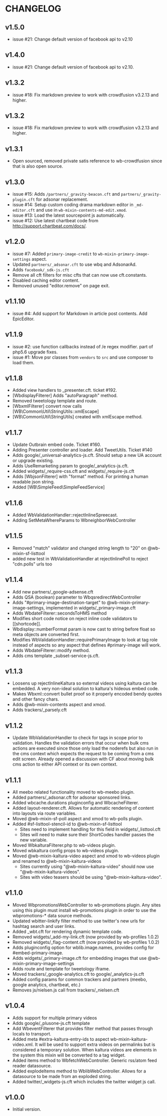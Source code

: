 # CHANGELOG

## v1.5.0
* issue #21: Change default version of facebook api to v2.10


## v1.4.0
* issue #21: Change default version of facebook api to v2.10.


## v1.3.2
* issue #18: Fix markdown preview to work with crowdfusion v3.2.13 and higher.


## v1.3.2
* issue #18: Fix markdown preview to work with crowdfusion v3.2.13 and higher.


## v1.3.1
* Open sourced, removed private satis reference to wb-crowdfusion since that is also open source.


## v1.3.0
* issue #15: Adds `/partners/_gravity-beacon.cft` and `partners/_gravity-plugin.cft` for adsonar replacement.
* issue #14: Setup custom coding drama markdown editor in `_md-editor.cft` and use in `wb-mixin-contents-md-edit.xmod`.
* issue #13: Load the latest sourcepoint js automatically.
* issue #12: Use latest chartbeat code from http://support.chartbeat.com/docs/.


## v1.2.0
* issue #7: Added `primary-image-credit` to `wb-mixin-primary-image-settings` aspect.
* Updated `partners/_adsonar.cft` to use wbq and AdsonarAd.
* Adds `facebook/_sdk-js.cft`
* Remove all cft filters for misc cfts that can now use cft.constants.
* Disabled caching editor content.
* Removed unused "editor.remove" on page exit.


## v1.1.10
* issue #4: Add support for Markdown in article post contents. Add EpicEditor.


## v1.1.9
* issue #2: use function callbacks instead of /e regex modifier.  part of php5.6 upgrade fixes.
* issue #1: Move psr classes from `vendors` to `src` and use composer to load them.


## v1.1.8
* Added view handlers to _presenter.cft.  ticket #192.
* [WbdisplayFilterer] Adds "autoParagraph" method.
* Removed tweetology template and route.
* [WbxmlFilterer] convert now calls [WB\Common\Util\StringUtils::xmlEscape]
* [WB\Common\Util\StringUtils] created with xmlEscape method.


## v1.1.7
* Update Outbrain embed code. Ticket #160.
* Adding Presenter controller and loader. Add TweetUtils. Ticket #140
* Adds google/_universal-analytics-js.cft.  Should setup a new UA account or upgrade existing.
* Adds UseRemarketing param to google/_analytics-js.cft.
* Added widgets/_require-css.cft and widgets/_require-js.cft
* Adds [WbjsonFilterer] with "format" method.  For printing a human readable json string.
* Added [WB\SimpleFeed\SimpleFeedService]


## v1.1.6
* Added WbValidationHandler::rejectInlineSpreecast.
* Adding SetMetaWhereParams to WbneighborWebController


## v1.1.5
* Removed "match" validator and changed string length to "20" on @wb-mixin-sf-listtool
* added new test in WbValidationHandler at rejectInlinePoll to reject "cdn.polls" urls too


## v1.1.4
* Add new partners/_google-adsense.cft
* Adds QSA (boolean) parameter to WbqsredirectWebController
* Adds "#primary-image-destination-target" to @wb-mixin-primary-image-settings, implemented in widgets/_primary-image.cft
* Adds WbdateFilterer::secondsToHMS method
* Modifies short code notice on reject inline code validators to [[shortcode]].
* Wbdisplay::numberFormat param is now cast to string before float so meta objects are converted first.
* Modifies WbValidationHandler::requirePrimaryImage to look at tag role instead of aspects so any aspect that defines #primary-image will work.
* Adds WbdateFilterer::modify method.
* Adds cms template _subset-service-js.cft.


## v1.1.3
* Loosens up rejectInlineKaltura so external videos using kaltura can be embedded.  A very non-ideal solution to kaltura's hideous embed code.
* Makes Wbxml::convert bullet proof so it properly encoded bendy quotes and other fancy chars.
* Adds @wb-mixin-contents aspect and xmod.
* Adds trackers/_parsely.cft


## v1.1.2
* Update WbValidationHandler to check for tags in scope prior to validation.  Handles the validation errors that occur when bulk cms actions are executed since those only load the noderefs but
    also run in the cms context which expects the request to be coming from a cms edit screen. Already opened a discussion with CF about moving bulk cms action to either API context or its own context.


## v1.1.1
* All meebo related functionality moved to wb-meebo plugin.
* Added partners/_adsonar.cft for adsonar sponsored links.
* Added wbcache.durations pluginconfig and WbcacheFilterer.
* Added layout-renderer.cft.  Allows for automatic rendering of content into layouts via route variables.
* Moved @wb-mixin-sf-poll aspect and xmod to wb-polls plugin.
* Added #sf-listtool-stencil-id to @wb-mixin-sf-listtool
    - Sites need to implement handling for this field in widgets/_listtool.cft
    - Sites will need to make sure their ShortCodes handler passes the new variable.
* Moved WbkalturaFilterer.php to wb-videos plugin.
* Moved wbkaltura config props to wb-videos plugin.
* Moved @wb-mixin-kaltura-video aspect and xmod to wb-videos plugin and renamed to @wb-mixin-kaltura-videos
    - Sites currently using "@wb-mixin-kaltura-video" should now use "@wb-mixin-kaltura-videos".
    - Sites with video teasers should be using "@wb-mixin-kaltura-video".


## v1.1.0
* Moved WbpromotionsWebController to wb-promotions plugin.  Any sites using this plugin must install wb-promotions plugin in order to use the wbpromotions-* data source methods.
* Updated wbitter-linkify filter method to use twitter's new urls for hashtag search and user links.
* Added _wbt.cft for rendering dynamic template code.
* Removed widgets/_add-my-link.cft (now provided by wb-profiles 1.0.2)
* Removed widgets/_flag-content.cft (now provided by wb-profiles 1.0.2)
* Adds pluginconfig option for wblib.image.names, provides config for #embed-primary-image.
* Adds widgets/_primary-image.cft for embedding images that use @wb-mixin-primary-image-settings
* Adds route and template for tweetology iframe.
* Moved trackers/_google-analytics.cft to google/_analytics-js.cft
* Added config params for common trackers and partners (meebo, google analytics, chartbeat, etc.)
* Removes js/nielsen.js call from trackers/_nielsen.cft


## v1.0.4
* Adds support for multiple primary videos
* Adds google/_plusone-js.cft template
* Add WbeventFilterer that provides filter method that passes through locals to transport.
* Added meta #extra-kaltura-entry-ids to aspect wb-mixin-kaltura-video.xml.  It will be used to support extra videos on permalinks but is considered a temporary solution.  When kaltura videos are elements in the system this mixin will be converted to a tag widget.
* Added items method to WbfetchWebController.  Generic rss/atom feed reader datasource.
* Added explodeItems method to WblibWebController.  Allows for a datasource to be made from an exploded string.
* Added twitter/_widgets-js.cft which includes the twitter widget js call.


## v1.0.0
* Initial version.
